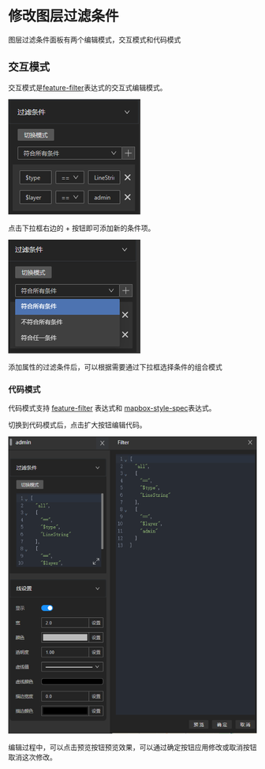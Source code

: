 # 修改图层过滤条件

图层过滤条件面板有两个编辑模式，交互模式和代码模式

## 交互模式

交互模式是[feature-filter](/guide/sdk/feature-filter)表达式的交互式编辑模式。

![alt text](image-17.png)

点击下拉框右边的 + 按钮即可添加新的条件项。

![alt text](image-18.png)

添加属性的过滤条件后，可以根据需要通过下拉框选择条件的组合模式

### 代码模式

代码模式支持 [feature-filter](/guide/sdk/feature-filter) 表达式和 [mapbox-style-spec](https://docs.mapbox.com/style-spec/guides/)表达式。

切换到代码模式后，点击扩大按钮编辑代码。

![alt text](image-19.png)

编辑过程中，可以点击预览按钮预览效果，可以通过确定按钮应用修改或取消按钮取消这次修改。
